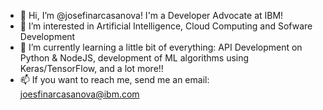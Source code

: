 - 👋 Hi, I’m @josefinarcasanova! I'm a Developer Advocate at IBM!
- 👀 I’m interested in Artificial Intelligence, Cloud Computing and Sofware Development
- 🌱 I’m currently learning a little bit of everything: API Development on Python & NodeJS, development of ML algorithms using Keras/TensorFlow, and a lot more!!
- 📫 If you want to reach me, send me an email: joesfinarcasanova@ibm.com

<!---
josefinarcasanova/josefinarcasanova is a ✨ special ✨ repository because its `README.md` (this file) appears on your GitHub profile.
You can click the Preview link to take a look at your changes.
--->
